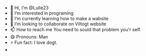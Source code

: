 - 👋 Hi, I’m @Lulle23
- 👀 I’m interested in programing
- 🌱 I’m currently learning how to make a wabsite
- 💞️ I’m looking to collaborate on Viltogt website
- 📫 How to reach me You need to sould that problem you'r self.
- 😄 Pronouns: Man
- ⚡ Fun fact: I love dogt.
- 

<!---
Lulle23/Lulle23 is a ✨ special ✨ repository because its `README.md` (this file) appears on your GitHub profile.
You can click the Preview link to take a look at your changes.
--->
